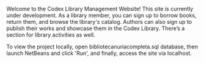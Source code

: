 Welcome to the Codex Library Management Website!
This site is currently under development. As a library member, you can sign up to borrow books, return them, and browse the library's catalog. Authors can also sign up to publish their works and showcase them in the Codex Library. There’s a section for library activities as well.

To view the project locally, open bibliotecanuriacompleta.sql database, then launch NetBeans and click 'Run', and finally, access the site via localhost.
